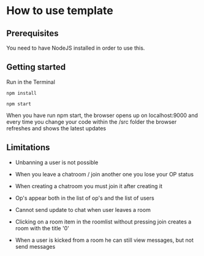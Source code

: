 # How to use template

## Prerequisites
You need to have NodeJS installed in order to use this.

## Getting started
Run in the Terminal

```
npm install

npm start
```

When you have run npm start, the browser opens up on localhost:9000 and every time you change your code within the /src folder the browser refreshes and shows the latest updates

## Limitations

* Unbanning a user is not possible

* When you leave a chatroom / join another one you lose your OP status

* When creating a chatroom you must join it after creating it

* Op's appear both in the list of op's and the list of users

* Cannot send update to chat when user leaves a room

* Clicking on a room item in the roomlist without pressing join creates a room with the title '0'

* When a user is kicked from a room he can still view messages, but not send messages

